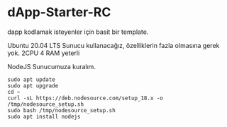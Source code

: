 # dApp-Starter-RC
dapp kodlamak isteyenler için basit bir template.

Ubuntu 20.04 LTS Sunucu kullanacağız, özelliklerin fazla olmasına gerek yok. 2CPU 4 RAM yeterli

NodeJS Sunucumuza kuralım.
```
sudo apt update
sudo apt upgrade
cd ~
curl -sL https://deb.nodesource.com/setup_18.x -o /tmp/nodesource_setup.sh
sudo bash /tmp/nodesource_setup.sh
sudo apt install nodejs
```


